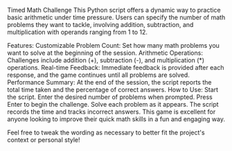 Timed Math Challenge
This Python script offers a dynamic way to practice basic arithmetic under time pressure. Users can specify the number of math problems they want to tackle, involving addition, subtraction, and multiplication with operands ranging from 1 to 12.

Features:
Customizable Problem Count: Set how many math problems you want to solve at the beginning of the session.
Arithmetic Operations: Challenges include addition (+), subtraction (-), and multiplication (*) operations.
Real-time Feedback: Immediate feedback is provided after each response, and the game continues until all problems are solved.
Performance Summary: At the end of the session, the script reports the total time taken and the percentage of correct answers.
How to Use:
Start the script.
Enter the desired number of problems when prompted.
Press Enter to begin the challenge.
Solve each problem as it appears. The script records the time and tracks incorrect answers.
This game is excellent for anyone looking to improve their quick math skills in a fun and engaging way.

Feel free to tweak the wording as necessary to better fit the project's context or personal style!
